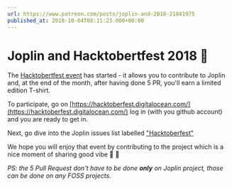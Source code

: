 ```yaml
---
url: https://www.patreon.com/posts/joplin-and-2018-21841975
published_at: 2018-10-04T08:11:23.000+00:00
---
```


# Joplin and Hacktobertfest 2018 🎃

The [Hacktobertfest event](https://hacktoberfest.digitalocean.com/) has started - it allows you to contribute to Joplin and, at the end of the month, after having done 5 PR, you'll earn a limited edition T-shirt.

To participate, go on [https://hacktoberfest.digitalocean.com/](https://hacktoberfest.digitalocean.com/) log in (with you github account) and you are ready to get in.

Next, go dive into the Joplin issues list labelled ["Hacktoberfest"](https://github.com/laurent22/joplin/labels/Hacktoberfest%20%3Ajack_o_lantern%3A)

We hope you will enjoy that event by contributing to the project which is a nice moment of sharing good vibe 🎃 🎉

*PS: the 5 Pull Request don't have to be done* ***only*** *on Joplin project, those can be done on any FOSS projects.*